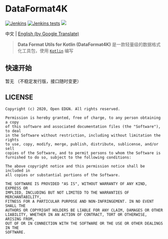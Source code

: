 # DataFormat4K

[![Jenkins](https://img.shields.io/jenkins/build?jobUrl=https%3A%2F%2Fci.open-edgn.cn%2Fjob%2FDataFormat4K&style=flat-square)](https://ci.open-edgn.cn/job/DataFormat4K/)
[![Jenkins tests](https://img.shields.io/jenkins/tests?compact_message&jobUrl=https%3A%2F%2Fci.open-edgn.cn%2Fjob%2FDataFormat4K%2F&style=flat-square)](https://ci.open-edgn.cn/job/DataFormat4K/)
[![](https://jitpack.io/v/cn.open-edgn.git.dragon/DataFormat4K.svg?color=green&style=flat-square)](https://jitpack.io/#cn.open-edgn.git.dragon/DataFormat4K)

中文 | [English (by Google Translate)](./README_EN.md)

> **Data Format Utils for Kotlin (DataFormat4K)** 是一款轻量级的数据格式化工具包，使用 [`Kotlin`](https://kotlinlang.org/) 编写


## 快速开始

暂无 （不稳定发行版，接口随时变更）


## LICENSE

```text
Copyright (c) 2020, Open EDGN. All rights reserved.

Permission is hereby granted, free of charge, to any person obtaining a copy
of this software and associated documentation files (the "Software"), to deal
in the Software without restriction, including without limitation the rights
to use, copy, modify, merge, publish, distribute, sublicense, and/or sell
copies of the Software, and to permit persons to whom the Software is
furnished to do so, subject to the following conditions:

The above copyright notice and this permission notice shall be included in
all copies or substantial portions of the Software.

THE SOFTWARE IS PROVIDED "AS IS", WITHOUT WARRANTY OF ANY KIND, EXPRESS OR
IMPLIED, INCLUDING BUT NOT LIMITED TO THE WARRANTIES OF MERCHANTABILITY,
FITNESS FOR A PARTICULAR PURPOSE AND NON-INFRINGEMENT. IN NO EVENT SHALL THE
AUTHORS OR COPYRIGHT HOLDERS BE LIABLE FOR ANY CLAIM, DAMAGES OR OTHER
LIABILITY, WHETHER IN AN ACTION OF CONTRACT, TORT OR OTHERWISE, ARISING FROM,
OUT OF OR IN CONNECTION WITH THE SOFTWARE OR THE USE OR OTHER DEALINGS IN THE
SOFTWARE.
```